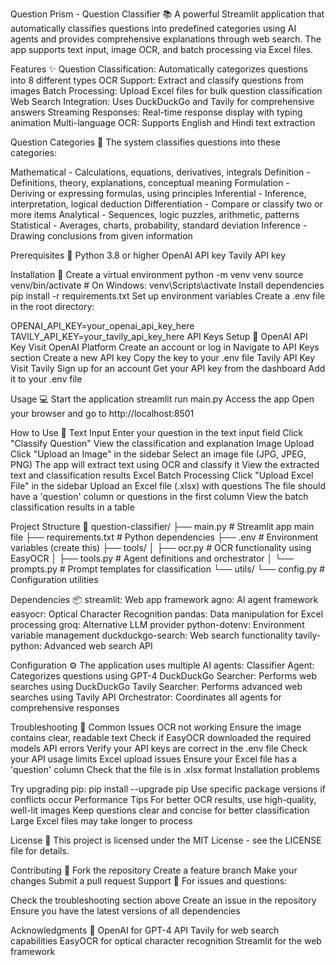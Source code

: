 Question Prism - Question Classifier 📚
A powerful Streamlit application that automatically classifies questions into predefined categories using AI agents and provides comprehensive explanations through web search. The app supports text input, image OCR, and batch processing via Excel files.

Features ✨
Question Classification: Automatically categorizes questions into 8 different types
OCR Support: Extract and classify questions from images
Batch Processing: Upload Excel files for bulk question classification
Web Search Integration: Uses DuckDuckGo and Tavily for comprehensive answers
Streaming Responses: Real-time response display with typing animation
Multi-language OCR: Supports English and Hindi text extraction

Question Categories 📝
The system classifies questions into these categories:

Mathematical - Calculations, equations, derivatives, integrals
Definition - Definitions, theory, explanations, conceptual meaning
Formulation - Deriving or expressing formulas, using principles
Inferential - Inference, interpretation, logical deduction
Differentiation - Compare or classify two or more items
Analytical - Sequences, logic puzzles, arithmetic, patterns
Statistical - Averages, charts, probability, standard deviation
Inference - Drawing conclusions from given information

Prerequisites 🔧
Python 3.8 or higher
OpenAI API key
Tavily API key 

Installation 🚀
Create a virtual environment
python -m venv venv
source venv/bin/activate  # On Windows: venv\Scripts\activate
Install dependencies
pip install -r requirements.txt
Set up environment variables
Create a .env file in the root directory:

OPENAI_API_KEY=your_openai_api_key_here
TAVILY_API_KEY=your_tavily_api_key_here
API Keys Setup 🔑
OpenAI API Key
Visit OpenAI Platform
Create an account or log in
Navigate to API Keys section
Create a new API key
Copy the key to your .env file
Tavily API Key
Visit Tavily
Sign up for an account
Get your API key from the dashboard
Add it to your .env file

Usage 💻
Start the application
streamlit run main.py
Access the app Open your browser and go to http://localhost:8501

How to Use 📖
Text Input
Enter your question in the text input field
Click "Classify Question"
View the classification and explanation
Image Upload
Click "Upload an Image" in the sidebar
Select an image file (JPG, JPEG, PNG)
The app will extract text using OCR and classify it
View the extracted text and classification results
Excel Batch Processing
Click "Upload Excel File" in the sidebar
Upload an Excel file (.xlsx) with questions
The file should have a 'question' column or questions in the first column
View the batch classification results in a table

Project Structure 📁
question-classifier/
├── main.py                 # Streamlit app main file
├── requirements.txt        # Python dependencies
├── .env                   # Environment variables (create this)
├── tools/
│   ├── ocr.py            # OCR functionality using EasyOCR
│   ├── tools.py          # Agent definitions and orchestrator
│   └── prompts.py        # Prompt templates for classification
└── utils/
    └── config.py         # Configuration utilities

Dependencies 📦
streamlit: Web app framework
agno: AI agent framework
easyocr: Optical Character Recognition
pandas: Data manipulation for Excel processing
groq: Alternative LLM provider
python-dotenv: Environment variable management
duckduckgo-search: Web search functionality
tavily-python: Advanced web search API


Configuration ⚙
The application uses multiple AI agents:
Classifier Agent: Categorizes questions using GPT-4
DuckDuckGo Searcher: Performs web searches using DuckDuckGo
Tavily Searcher: Performs advanced web searches using Tavily API
Orchestrator: Coordinates all agents for comprehensive responses

Troubleshooting 🔧
Common Issues
OCR not working
Ensure the image contains clear, readable text
Check if EasyOCR downloaded the required models
API errors
Verify your API keys are correct in the .env file
Check your API usage limits
Excel upload issues
Ensure your Excel file has a 'question' column
Check that the file is in .xlsx format
Installation problems

Try upgrading pip: pip install --upgrade pip
Use specific package versions if conflicts occur
Performance Tips
For better OCR results, use high-quality, well-lit images
Keep questions clear and concise for better classification
Large Excel files may take longer to process

License 📄
This project is licensed under the MIT License - see the LICENSE file for details.

Contributing 🤝
Fork the repository
Create a feature branch
Make your changes
Submit a pull request
Support 💬
For issues and questions:

Check the troubleshooting section above
Create an issue in the repository
Ensure you have the latest versions of all dependencies

Acknowledgments 🙏
OpenAI for GPT-4 API
Tavily for web search capabilities
EasyOCR for optical character recognition
Streamlit for the web framework

